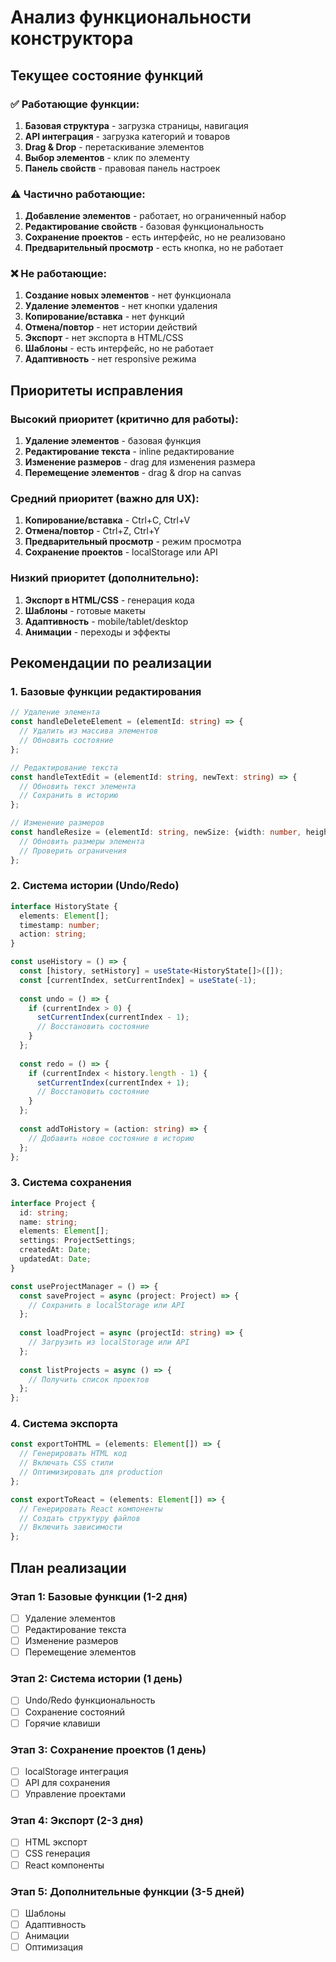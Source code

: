 # Анализ функциональности конструктора

## Текущее состояние функций

### ✅ Работающие функции:
1. **Базовая структура** - загрузка страницы, навигация
2. **API интеграция** - загрузка категорий и товаров
3. **Drag & Drop** - перетаскивание элементов
4. **Выбор элементов** - клик по элементу
5. **Панель свойств** - правовая панель настроек

### ⚠️ Частично работающие:
1. **Добавление элементов** - работает, но ограниченный набор
2. **Редактирование свойств** - базовая функциональность
3. **Сохранение проектов** - есть интерфейс, но не реализовано
4. **Предварительный просмотр** - есть кнопка, но не работает

### ❌ Не работающие:
1. **Создание новых элементов** - нет функционала
2. **Удаление элементов** - нет кнопки удаления
3. **Копирование/вставка** - нет функций
4. **Отмена/повтор** - нет истории действий
5. **Экспорт** - нет экспорта в HTML/CSS
6. **Шаблоны** - есть интерфейс, но не работает
7. **Адаптивность** - нет responsive режима

## Приоритеты исправления

### Высокий приоритет (критично для работы):
1. **Удаление элементов** - базовая функция
2. **Редактирование текста** - inline редактирование
3. **Изменение размеров** - drag для изменения размера
4. **Перемещение элементов** - drag & drop на canvas

### Средний приоритет (важно для UX):
1. **Копирование/вставка** - Ctrl+C, Ctrl+V
2. **Отмена/повтор** - Ctrl+Z, Ctrl+Y
3. **Предварительный просмотр** - режим просмотра
4. **Сохранение проектов** - localStorage или API

### Низкий приоритет (дополнительно):
1. **Экспорт в HTML/CSS** - генерация кода
2. **Шаблоны** - готовые макеты
3. **Адаптивность** - mobile/tablet/desktop
4. **Анимации** - переходы и эффекты

## Рекомендации по реализации

### 1. Базовые функции редактирования
```typescript
// Удаление элемента
const handleDeleteElement = (elementId: string) => {
  // Удалить из массива элементов
  // Обновить состояние
};

// Редактирование текста
const handleTextEdit = (elementId: string, newText: string) => {
  // Обновить текст элемента
  // Сохранить в историю
};

// Изменение размеров
const handleResize = (elementId: string, newSize: {width: number, height: number}) => {
  // Обновить размеры элемента
  // Проверить ограничения
};
```

### 2. Система истории (Undo/Redo)
```typescript
interface HistoryState {
  elements: Element[];
  timestamp: number;
  action: string;
}

const useHistory = () => {
  const [history, setHistory] = useState<HistoryState[]>([]);
  const [currentIndex, setCurrentIndex] = useState(-1);
  
  const undo = () => {
    if (currentIndex > 0) {
      setCurrentIndex(currentIndex - 1);
      // Восстановить состояние
    }
  };
  
  const redo = () => {
    if (currentIndex < history.length - 1) {
      setCurrentIndex(currentIndex + 1);
      // Восстановить состояние
    }
  };
  
  const addToHistory = (action: string) => {
    // Добавить новое состояние в историю
  };
};
```

### 3. Система сохранения
```typescript
interface Project {
  id: string;
  name: string;
  elements: Element[];
  settings: ProjectSettings;
  createdAt: Date;
  updatedAt: Date;
}

const useProjectManager = () => {
  const saveProject = async (project: Project) => {
    // Сохранить в localStorage или API
  };
  
  const loadProject = async (projectId: string) => {
    // Загрузить из localStorage или API
  };
  
  const listProjects = async () => {
    // Получить список проектов
  };
};
```

### 4. Система экспорта
```typescript
const exportToHTML = (elements: Element[]) => {
  // Генерировать HTML код
  // Включать CSS стили
  // Оптимизировать для production
};

const exportToReact = (elements: Element[]) => {
  // Генерировать React компоненты
  // Создать структуру файлов
  // Включить зависимости
};
```

## План реализации

### Этап 1: Базовые функции (1-2 дня)
- [ ] Удаление элементов
- [ ] Редактирование текста
- [ ] Изменение размеров
- [ ] Перемещение элементов

### Этап 2: Система истории (1 день)
- [ ] Undo/Redo функциональность
- [ ] Сохранение состояний
- [ ] Горячие клавиши

### Этап 3: Сохранение проектов (1 день)
- [ ] localStorage интеграция
- [ ] API для сохранения
- [ ] Управление проектами

### Этап 4: Экспорт (2-3 дня)
- [ ] HTML экспорт
- [ ] CSS генерация
- [ ] React компоненты

### Этап 5: Дополнительные функции (3-5 дней)
- [ ] Шаблоны
- [ ] Адаптивность
- [ ] Анимации
- [ ] Оптимизация
